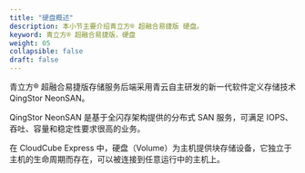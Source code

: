 ```yaml
---
title: "硬盘概述"
description: 本小节主要介绍青立方® 超融合易捷版 硬盘。 
keyword: 青立方® 超融合易捷版，硬盘
weight: 05
collapsible: false
draft: false
---
```


青立方® 超融合易捷版存储服务后端采用青云自主研发的新一代软件定义存储技术 QingStor NeonSAN。

QingStor NeonSAN 是基于全闪存架构提供的分布式 SAN 服务，可满足 IOPS、吞吐、容量和稳定性要求很高的业务。

在 CloudCube Express 中，硬盘（Volume）为主机提供块存储设备，它独立于主机的生命周期而存在，可以被连接到任意运行中的主机上。
